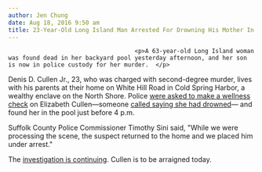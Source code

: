 ```yaml
---
author: Jen Chung
date: Aug 18, 2016 9:50 am
title: 23-Year-Old Long Island Man Arrested For Drowning His Mother In Family Pool
---
```


	
										<p>A 63-year-old Long Island woman was found dead in her backyard pool yesterday afternoon, and her son is now in police custody for her murder.  </p>

<p>Denis D. Cullen Jr., 23, who was charged with second-degree murder, lives with his parents at their home on White Hill Road in Cold Spring Harbor, a wealthy enclave on the North Shore. Police <a href="https://web.archive.org/web/20171016020901/http://abc7ny.com/news/son-charged-with-murder-after-mom-drowns-in-cold-spring-harbor-pool/1474170/">were asked to make a wellness check</a> on Elizabeth Cullen&#x2014;someone <a href="https://web.archive.org/web/20171016020901/http://www.nbcnewyork.com/news/local/Long-Island-Woman-Found-Dead-Backyard-Intentionally-Drowned-390521632.html">called saying she had drowned</a>&#x2014; and found her in the pool just before 4 p.m. </p>

<p>Suffolk County Police Commissioner Timothy Sini said, &quot;While we were processing the scene, the suspect returned to the home and we placed him under arrest.&quot;</p>

<p>The <a href="https://web.archive.org/web/20171016020901/http://www.newsday.com/long-island/crime/lloyd-harbor-woman-intentionally-drowned-by-son-cops-say-1.12192768">investigation is continuing</a>. Cullen is to be arraigned today.</p>					
										
									
				